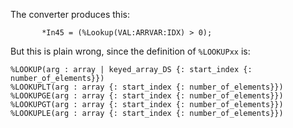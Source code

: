 The converter produces this:

```rpgle
       *In45 = (%Lookup(VAL:ARRVAR:IDX) > 0);
```

But this is plain wrong, since the definition of `%LOOKUPxx` is:

```
%LOOKUP(arg : array | keyed_array_DS {: start_index {: number_of_elements}})
%LOOKUPLT(arg : array {: start_index {: number_of_elements}})
%LOOKUPGE(arg : array {: start_index {: number_of_elements}})
%LOOKUPGT(arg : array {: start_index {: number_of_elements}})
%LOOKUPLE(arg : array {: start_index {: number_of_elements}})
```
